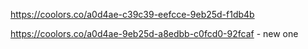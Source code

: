 
https://coolors.co/a0d4ae-c39c39-eefcce-9eb25d-f1db4b


https://coolors.co/a0d4ae-9eb25d-a8edbb-c0fcd0-92fcaf - new one
